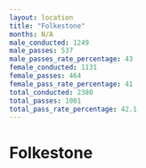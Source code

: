 ```yaml
---
layout: location
title: "Folkestone"
months: N/A
male_conducted: 1249
male_passes: 537
male_passes_rate_percentage: 43
female_conducted: 1131
female_passes: 464
female_pass_rate_percentage: 41
total_conducted: 2380
total_passes: 1001
total_pass_rate_percentage: 42.1
---
```


# Folkestone
